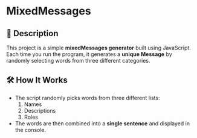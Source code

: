 # MixedMessages


## 📌 Description  
This project is a simple **mixedMessages generator** built using JavaScript.  
Each time you run the program, it generates a **unique Message** by randomly selecting words from three different categories.

## 🛠️ How It Works  
- The script randomly picks words from three different lists:
  1. Names 
  2. Descriptions 
  3. Roles 
- The words are then combined into a **single sentence** and displayed in the console.